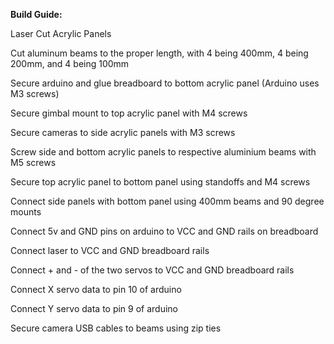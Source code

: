 **Build Guide:**

Laser Cut Acrylic Panels

Cut aluminum beams to the proper length, with 4 being 400mm, 4 being 200mm, and 4 being 100mm

Secure arduino and glue breadboard to bottom acrylic panel (Arduino uses M3 screws)

Secure gimbal mount to top acrylic panel with M4 screws

Secure cameras to side acrylic panels with M3 screws

Screw side and bottom acrylic panels to respective aluminium beams with M5 screws

Secure top acrylic panel to bottom panel using standoffs and M4 screws

Connect side panels with bottom panel using 400mm beams and 90 degree mounts

Connect 5v and GND pins on arduino to VCC and GND rails on breadboard

Connect laser to VCC and GND breadboard rails

Connect + and - of the two servos to VCC and GND breadboard rails

Connect X servo data to pin 10 of arduino

Connect Y servo data to pin 9 of arduino

Secure camera USB cables to beams using zip ties

